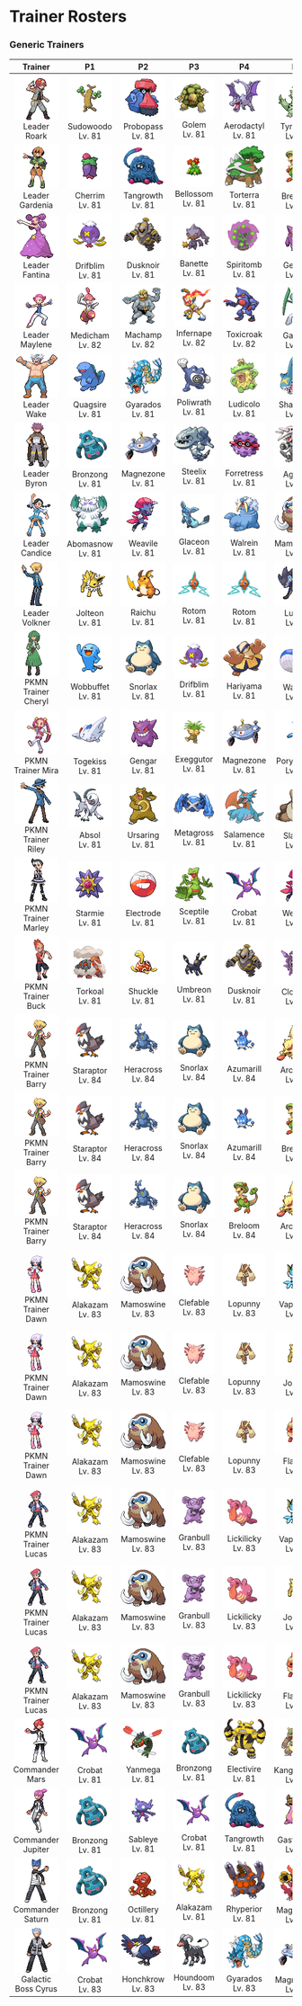 # Trainer Rosters

### Generic Trainers

| Trainer | P1 | P2 | P3 | P4 | P5 | P6 |
|:-------:|:--:|:--:|:--:|:--:|:--:|:--:|
| ![Leader Roark](../../assets/important_trainers/roark.png "Leader Roark")<br>Leader Roark | ![Sudowoodo](../../assets/sprites/sudowoodo/front.gif "Sudowoodo")<br>Sudowoodo<br>Lv. 81 | ![Probopass](../../assets/sprites/probopass/front.gif "Probopass")<br>Probopass<br>Lv. 81 | ![Golem](../../assets/sprites/golem/front.gif "Golem")<br>Golem<br>Lv. 81 | ![Aerodactyl](../../assets/sprites/aerodactyl/front.gif "Aerodactyl")<br>Aerodactyl<br>Lv. 81 | ![Tyranitar](../../assets/sprites/tyranitar/front.gif "Tyranitar")<br>Tyranitar<br>Lv. 81 | ![Rampardos](../../assets/sprites/rampardos/front.gif "Rampardos")<br>Rampardos<br>Lv. 82 |
| ![Leader Gardenia](../../assets/important_trainers/gardenia.png "Leader Gardenia")<br>Leader Gardenia | ![Cherrim](../../assets/sprites/cherrim/front.gif "Cherrim")<br>Cherrim<br>Lv. 81 | ![Tangrowth](../../assets/sprites/tangrowth/front.gif "Tangrowth")<br>Tangrowth<br>Lv. 81 | ![Bellossom](../../assets/sprites/bellossom/front.gif "Bellossom")<br>Bellossom<br>Lv. 81 | ![Torterra](../../assets/sprites/torterra/front.gif "Torterra")<br>Torterra<br>Lv. 81 | ![Breloom](../../assets/sprites/breloom/front.gif "Breloom")<br>Breloom<br>Lv. 81 | ![Roserade](../../assets/sprites/roserade/front.gif "Roserade")<br>Roserade<br>Lv. 82 |
| ![Leader Fantina](../../assets/important_trainers/fantina.png "Leader Fantina")<br>Leader Fantina | ![Drifblim](../../assets/sprites/drifblim/front.gif "Drifblim")<br>Drifblim<br>Lv. 81 | ![Dusknoir](../../assets/sprites/dusknoir/front.gif "Dusknoir")<br>Dusknoir<br>Lv. 81 | ![Banette](../../assets/sprites/banette/front.gif "Banette")<br>Banette<br>Lv. 81 | ![Spiritomb](../../assets/sprites/spiritomb/front.gif "Spiritomb")<br>Spiritomb<br>Lv. 81 | ![Gengar](../../assets/sprites/gengar/front.gif "Gengar")<br>Gengar<br>Lv. 81 | ![Mismagius](../../assets/sprites/mismagius/front.gif "Mismagius")<br>Mismagius<br>Lv. 82 |
| ![Leader Maylene](../../assets/important_trainers/maylene.png "Leader Maylene")<br>Leader Maylene | ![Medicham](../../assets/sprites/medicham/front.gif "Medicham")<br>Medicham<br>Lv. 82 | ![Machamp](../../assets/sprites/machamp/front.gif "Machamp")<br>Machamp<br>Lv. 82 | ![Infernape](../../assets/sprites/infernape/front.gif "Infernape")<br>Infernape<br>Lv. 82 | ![Toxicroak](../../assets/sprites/toxicroak/front.gif "Toxicroak")<br>Toxicroak<br>Lv. 82 | ![Gallade](../../assets/sprites/gallade/front.gif "Gallade")<br>Gallade<br>Lv. 82 | ![Lucario](../../assets/sprites/lucario/front.gif "Lucario")<br>Lucario<br>Lv. 83 |
| ![Leader Wake](../../assets/important_trainers/wake.png "Leader Wake")<br>Leader Wake | ![Quagsire](../../assets/sprites/quagsire/front.gif "Quagsire")<br>Quagsire<br>Lv. 81 | ![Gyarados](../../assets/sprites/gyarados/front.gif "Gyarados")<br>Gyarados<br>Lv. 81 | ![Poliwrath](../../assets/sprites/poliwrath/front.gif "Poliwrath")<br>Poliwrath<br>Lv. 81 | ![Ludicolo](../../assets/sprites/ludicolo/front.gif "Ludicolo")<br>Ludicolo<br>Lv. 81 | ![Sharpedo](../../assets/sprites/sharpedo/front.gif "Sharpedo")<br>Sharpedo<br>Lv. 81 | ![Floatzel](../../assets/sprites/floatzel/front.gif "Floatzel")<br>Floatzel<br>Lv. 82 |
| ![Leader Byron](../../assets/important_trainers/byron.png "Leader Byron")<br>Leader Byron | ![Bronzong](../../assets/sprites/bronzong/front.gif "Bronzong")<br>Bronzong<br>Lv. 81 | ![Magnezone](../../assets/sprites/magnezone/front.gif "Magnezone")<br>Magnezone<br>Lv. 81 | ![Steelix](../../assets/sprites/steelix/front.gif "Steelix")<br>Steelix<br>Lv. 81 | ![Forretress](../../assets/sprites/forretress/front.gif "Forretress")<br>Forretress<br>Lv. 81 | ![Aggron](../../assets/sprites/aggron/front.gif "Aggron")<br>Aggron<br>Lv. 81 | ![Bastiodon](../../assets/sprites/bastiodon/front.gif "Bastiodon")<br>Bastiodon<br>Lv. 82 |
| ![Leader Candice](../../assets/important_trainers/candice.png "Leader Candice")<br>Leader Candice | ![Abomasnow](../../assets/sprites/abomasnow/front.gif "Abomasnow")<br>Abomasnow<br>Lv. 81 | ![Weavile](../../assets/sprites/weavile/front.gif "Weavile")<br>Weavile<br>Lv. 81 | ![Glaceon](../../assets/sprites/glaceon/front.gif "Glaceon")<br>Glaceon<br>Lv. 81 | ![Walrein](../../assets/sprites/walrein/front.gif "Walrein")<br>Walrein<br>Lv. 81 | ![Mamoswine](../../assets/sprites/mamoswine/front.gif "Mamoswine")<br>Mamoswine<br>Lv. 81 | ![Froslass](../../assets/sprites/froslass/front.gif "Froslass")<br>Froslass<br>Lv. 82 |
| ![Leader Volkner](../../assets/important_trainers/volkner.png "Leader Volkner")<br>Leader Volkner | ![Jolteon](../../assets/sprites/jolteon/front.gif "Jolteon")<br>Jolteon<br>Lv. 81 | ![Raichu](../../assets/sprites/raichu/front.gif "Raichu")<br>Raichu<br>Lv. 81 | ![Rotom](../../assets/sprites/rotom/front.gif "Rotom")<br>Rotom<br>Lv. 81 | ![Rotom](../../assets/sprites/rotom/front.gif "Rotom")<br>Rotom<br>Lv. 81 | ![Luxray](../../assets/sprites/luxray/front.gif "Luxray")<br>Luxray<br>Lv. 81 | ![Electivire](../../assets/sprites/electivire/front.gif "Electivire")<br>Electivire<br>Lv. 82 |
| ![PKMN Trainer Cheryl](../../assets/important_trainers/cheryl.png "PKMN Trainer Cheryl")<br>PKMN Trainer Cheryl | ![Wobbuffet](../../assets/sprites/wobbuffet/front.gif "Wobbuffet")<br>Wobbuffet<br>Lv. 81 | ![Snorlax](../../assets/sprites/snorlax/front.gif "Snorlax")<br>Snorlax<br>Lv. 81 | ![Drifblim](../../assets/sprites/drifblim/front.gif "Drifblim")<br>Drifblim<br>Lv. 81 | ![Hariyama](../../assets/sprites/hariyama/front.gif "Hariyama")<br>Hariyama<br>Lv. 81 | ![Wailord](../../assets/sprites/wailord/front.gif "Wailord")<br>Wailord<br>Lv. 81 | ![Blissey](../../assets/sprites/blissey/front.gif "Blissey")<br>Blissey<br>Lv. 82 |
| ![PKMN Trainer Mira](../../assets/important_trainers/mira.png "PKMN Trainer Mira")<br>PKMN Trainer Mira | ![Togekiss](../../assets/sprites/togekiss/front.gif "Togekiss")<br>Togekiss<br>Lv. 81 | ![Gengar](../../assets/sprites/gengar/front.gif "Gengar")<br>Gengar<br>Lv. 81 | ![Exeggutor](../../assets/sprites/exeggutor/front.gif "Exeggutor")<br>Exeggutor<br>Lv. 81 | ![Magnezone](../../assets/sprites/magnezone/front.gif "Magnezone")<br>Magnezone<br>Lv. 81 | ![Porygon-Z](../../assets/sprites/porygon-z/front.gif "Porygon-Z")<br>Porygon-Z<br>Lv. 81 | ![Alakazam](../../assets/sprites/alakazam/front.gif "Alakazam")<br>Alakazam<br>Lv. 82 |
| ![PKMN Trainer Riley](../../assets/important_trainers/riley.png "PKMN Trainer Riley")<br>PKMN Trainer Riley | ![Absol](../../assets/sprites/absol/front.gif "Absol")<br>Absol<br>Lv. 81 | ![Ursaring](../../assets/sprites/ursaring/front.gif "Ursaring")<br>Ursaring<br>Lv. 81 | ![Metagross](../../assets/sprites/metagross/front.gif "Metagross")<br>Metagross<br>Lv. 81 | ![Salamence](../../assets/sprites/salamence/front.gif "Salamence")<br>Salamence<br>Lv. 81 | ![Slaking](../../assets/sprites/slaking/front.gif "Slaking")<br>Slaking<br>Lv. 81 | ![Lucario](../../assets/sprites/lucario/front.gif "Lucario")<br>Lucario<br>Lv. 82 |
| ![PKMN Trainer Marley](../../assets/important_trainers/marley.png "PKMN Trainer Marley")<br>PKMN Trainer Marley | ![Starmie](../../assets/sprites/starmie/front.gif "Starmie")<br>Starmie<br>Lv. 81 | ![Electrode](../../assets/sprites/electrode/front.gif "Electrode")<br>Electrode<br>Lv. 81 | ![Sceptile](../../assets/sprites/sceptile/front.gif "Sceptile")<br>Sceptile<br>Lv. 81 | ![Crobat](../../assets/sprites/crobat/front.gif "Crobat")<br>Crobat<br>Lv. 81 | ![Weavile](../../assets/sprites/weavile/front.gif "Weavile")<br>Weavile<br>Lv. 81 | ![Arcanine](../../assets/sprites/arcanine/front.gif "Arcanine")<br>Arcanine<br>Lv. 82 |
| ![PKMN Trainer Buck](../../assets/important_trainers/buck.png "PKMN Trainer Buck")<br>PKMN Trainer Buck | ![Torkoal](../../assets/sprites/torkoal/front.gif "Torkoal")<br>Torkoal<br>Lv. 81 | ![Shuckle](../../assets/sprites/shuckle/front.gif "Shuckle")<br>Shuckle<br>Lv. 81 | ![Umbreon](../../assets/sprites/umbreon/front.gif "Umbreon")<br>Umbreon<br>Lv. 81 | ![Dusknoir](../../assets/sprites/dusknoir/front.gif "Dusknoir")<br>Dusknoir<br>Lv. 81 | ![Cloyster](../../assets/sprites/cloyster/front.gif "Cloyster")<br>Cloyster<br>Lv. 81 | ![Claydol](../../assets/sprites/claydol/front.gif "Claydol")<br>Claydol<br>Lv. 82 |
| ![PKMN Trainer Barry](../../assets/important_trainers/barry.png "PKMN Trainer Barry")<br>PKMN Trainer Barry | ![Staraptor](../../assets/sprites/staraptor/front.gif "Staraptor")<br>Staraptor<br>Lv. 84 | ![Heracross](../../assets/sprites/heracross/front.gif "Heracross")<br>Heracross<br>Lv. 84 | ![Snorlax](../../assets/sprites/snorlax/front.gif "Snorlax")<br>Snorlax<br>Lv. 84 | ![Azumarill](../../assets/sprites/azumarill/front.gif "Azumarill")<br>Azumarill<br>Lv. 84 | ![Arcanine](../../assets/sprites/arcanine/front.gif "Arcanine")<br>Arcanine<br>Lv. 84 | ![Torterra](../../assets/sprites/torterra/front.gif "Torterra")<br>Torterra<br>Lv. 85 |
| ![PKMN Trainer Barry](../../assets/important_trainers/barry.png "PKMN Trainer Barry")<br>PKMN Trainer Barry | ![Staraptor](../../assets/sprites/staraptor/front.gif "Staraptor")<br>Staraptor<br>Lv. 84 | ![Heracross](../../assets/sprites/heracross/front.gif "Heracross")<br>Heracross<br>Lv. 84 | ![Snorlax](../../assets/sprites/snorlax/front.gif "Snorlax")<br>Snorlax<br>Lv. 84 | ![Azumarill](../../assets/sprites/azumarill/front.gif "Azumarill")<br>Azumarill<br>Lv. 84 | ![Breloom](../../assets/sprites/breloom/front.gif "Breloom")<br>Breloom<br>Lv. 84 | ![Infernape](../../assets/sprites/infernape/front.gif "Infernape")<br>Infernape<br>Lv. 85 |
| ![PKMN Trainer Barry](../../assets/important_trainers/barry.png "PKMN Trainer Barry")<br>PKMN Trainer Barry | ![Staraptor](../../assets/sprites/staraptor/front.gif "Staraptor")<br>Staraptor<br>Lv. 84 | ![Heracross](../../assets/sprites/heracross/front.gif "Heracross")<br>Heracross<br>Lv. 84 | ![Snorlax](../../assets/sprites/snorlax/front.gif "Snorlax")<br>Snorlax<br>Lv. 84 | ![Breloom](../../assets/sprites/breloom/front.gif "Breloom")<br>Breloom<br>Lv. 84 | ![Arcanine](../../assets/sprites/arcanine/front.gif "Arcanine")<br>Arcanine<br>Lv. 84 | ![Empoleon](../../assets/sprites/empoleon/front.gif "Empoleon")<br>Empoleon<br>Lv. 85 |
| ![PKMN Trainer Dawn](../../assets/important_trainers/dawn.png "PKMN Trainer Dawn")<br>PKMN Trainer Dawn | ![Alakazam](../../assets/sprites/alakazam/front.gif "Alakazam")<br>Alakazam<br>Lv. 83 | ![Mamoswine](../../assets/sprites/mamoswine/front.gif "Mamoswine")<br>Mamoswine<br>Lv. 83 | ![Clefable](../../assets/sprites/clefable/front.gif "Clefable")<br>Clefable<br>Lv. 83 | ![Lopunny](../../assets/sprites/lopunny/front.gif "Lopunny")<br>Lopunny<br>Lv. 83 | ![Vaporeon](../../assets/sprites/vaporeon/front.gif "Vaporeon")<br>Vaporeon<br>Lv. 83 | ![Torterra](../../assets/sprites/torterra/front.gif "Torterra")<br>Torterra<br>Lv. 84 |
| ![PKMN Trainer Dawn](../../assets/important_trainers/dawn.png "PKMN Trainer Dawn")<br>PKMN Trainer Dawn | ![Alakazam](../../assets/sprites/alakazam/front.gif "Alakazam")<br>Alakazam<br>Lv. 83 | ![Mamoswine](../../assets/sprites/mamoswine/front.gif "Mamoswine")<br>Mamoswine<br>Lv. 83 | ![Clefable](../../assets/sprites/clefable/front.gif "Clefable")<br>Clefable<br>Lv. 83 | ![Lopunny](../../assets/sprites/lopunny/front.gif "Lopunny")<br>Lopunny<br>Lv. 83 | ![Jolteon](../../assets/sprites/jolteon/front.gif "Jolteon")<br>Jolteon<br>Lv. 83 | ![Infernape](../../assets/sprites/infernape/front.gif "Infernape")<br>Infernape<br>Lv. 84 |
| ![PKMN Trainer Dawn](../../assets/important_trainers/dawn.png "PKMN Trainer Dawn")<br>PKMN Trainer Dawn | ![Alakazam](../../assets/sprites/alakazam/front.gif "Alakazam")<br>Alakazam<br>Lv. 83 | ![Mamoswine](../../assets/sprites/mamoswine/front.gif "Mamoswine")<br>Mamoswine<br>Lv. 83 | ![Clefable](../../assets/sprites/clefable/front.gif "Clefable")<br>Clefable<br>Lv. 83 | ![Lopunny](../../assets/sprites/lopunny/front.gif "Lopunny")<br>Lopunny<br>Lv. 83 | ![Flareon](../../assets/sprites/flareon/front.gif "Flareon")<br>Flareon<br>Lv. 83 | ![Empoleon](../../assets/sprites/empoleon/front.gif "Empoleon")<br>Empoleon<br>Lv. 84 |
| ![PKMN Trainer Lucas](../../assets/important_trainers/lucas.png "PKMN Trainer Lucas")<br>PKMN Trainer Lucas | ![Alakazam](../../assets/sprites/alakazam/front.gif "Alakazam")<br>Alakazam<br>Lv. 83 | ![Mamoswine](../../assets/sprites/mamoswine/front.gif "Mamoswine")<br>Mamoswine<br>Lv. 83 | ![Granbull](../../assets/sprites/granbull/front.gif "Granbull")<br>Granbull<br>Lv. 83 | ![Lickilicky](../../assets/sprites/lickilicky/front.gif "Lickilicky")<br>Lickilicky<br>Lv. 83 | ![Vaporeon](../../assets/sprites/vaporeon/front.gif "Vaporeon")<br>Vaporeon<br>Lv. 83 | ![Torterra](../../assets/sprites/torterra/front.gif "Torterra")<br>Torterra<br>Lv. 84 |
| ![PKMN Trainer Lucas](../../assets/important_trainers/lucas.png "PKMN Trainer Lucas")<br>PKMN Trainer Lucas | ![Alakazam](../../assets/sprites/alakazam/front.gif "Alakazam")<br>Alakazam<br>Lv. 83 | ![Mamoswine](../../assets/sprites/mamoswine/front.gif "Mamoswine")<br>Mamoswine<br>Lv. 83 | ![Granbull](../../assets/sprites/granbull/front.gif "Granbull")<br>Granbull<br>Lv. 83 | ![Lickilicky](../../assets/sprites/lickilicky/front.gif "Lickilicky")<br>Lickilicky<br>Lv. 83 | ![Jolteon](../../assets/sprites/jolteon/front.gif "Jolteon")<br>Jolteon<br>Lv. 83 | ![Infernape](../../assets/sprites/infernape/front.gif "Infernape")<br>Infernape<br>Lv. 84 |
| ![PKMN Trainer Lucas](../../assets/important_trainers/lucas.png "PKMN Trainer Lucas")<br>PKMN Trainer Lucas | ![Alakazam](../../assets/sprites/alakazam/front.gif "Alakazam")<br>Alakazam<br>Lv. 83 | ![Mamoswine](../../assets/sprites/mamoswine/front.gif "Mamoswine")<br>Mamoswine<br>Lv. 83 | ![Granbull](../../assets/sprites/granbull/front.gif "Granbull")<br>Granbull<br>Lv. 83 | ![Lickilicky](../../assets/sprites/lickilicky/front.gif "Lickilicky")<br>Lickilicky<br>Lv. 83 | ![Flareon](../../assets/sprites/flareon/front.gif "Flareon")<br>Flareon<br>Lv. 83 | ![Empoleon](../../assets/sprites/empoleon/front.gif "Empoleon")<br>Empoleon<br>Lv. 84 |
| ![Commander Mars](../../assets/important_trainers/mars.png "Commander Mars")<br>Commander Mars | ![Crobat](../../assets/sprites/crobat/front.gif "Crobat")<br>Crobat<br>Lv. 81 | ![Yanmega](../../assets/sprites/yanmega/front.gif "Yanmega")<br>Yanmega<br>Lv. 81 | ![Bronzong](../../assets/sprites/bronzong/front.gif "Bronzong")<br>Bronzong<br>Lv. 81 | ![Electivire](../../assets/sprites/electivire/front.gif "Electivire")<br>Electivire<br>Lv. 81 | ![Kangaskhan](../../assets/sprites/kangaskhan/front.gif "Kangaskhan")<br>Kangaskhan<br>Lv. 81 | ![Purugly](../../assets/sprites/purugly/front.gif "Purugly")<br>Purugly<br>Lv. 82 |
| ![Commander Jupiter](../../assets/important_trainers/jupiter.png "Commander Jupiter")<br>Commander Jupiter | ![Bronzong](../../assets/sprites/bronzong/front.gif "Bronzong")<br>Bronzong<br>Lv. 81 | ![Sableye](../../assets/sprites/sableye/front.gif "Sableye")<br>Sableye<br>Lv. 81 | ![Crobat](../../assets/sprites/crobat/front.gif "Crobat")<br>Crobat<br>Lv. 81 | ![Tangrowth](../../assets/sprites/tangrowth/front.gif "Tangrowth")<br>Tangrowth<br>Lv. 81 | ![Gastrodon](../../assets/sprites/gastrodon/front.gif "Gastrodon")<br>Gastrodon<br>Lv. 81 | ![Skuntank](../../assets/sprites/skuntank/front.gif "Skuntank")<br>Skuntank<br>Lv. 82 |
| ![Commander Saturn](../../assets/important_trainers/saturn.png "Commander Saturn")<br>Commander Saturn | ![Bronzong](../../assets/sprites/bronzong/front.gif "Bronzong")<br>Bronzong<br>Lv. 81 | ![Octillery](../../assets/sprites/octillery/front.gif "Octillery")<br>Octillery<br>Lv. 81 | ![Alakazam](../../assets/sprites/alakazam/front.gif "Alakazam")<br>Alakazam<br>Lv. 81 | ![Rhyperior](../../assets/sprites/rhyperior/front.gif "Rhyperior")<br>Rhyperior<br>Lv. 81 | ![Magmortar](../../assets/sprites/magmortar/front.gif "Magmortar")<br>Magmortar<br>Lv. 81 | ![Toxicroak](../../assets/sprites/toxicroak/front.gif "Toxicroak")<br>Toxicroak<br>Lv. 82 |
| ![Galactic Boss Cyrus](../../assets/important_trainers/cyrus.png "Galactic Boss Cyrus")<br>Galactic Boss Cyrus | ![Crobat](../../assets/sprites/crobat/front.gif "Crobat")<br>Crobat<br>Lv. 83 | ![Honchkrow](../../assets/sprites/honchkrow/front.gif "Honchkrow")<br>Honchkrow<br>Lv. 83 | ![Houndoom](../../assets/sprites/houndoom/front.gif "Houndoom")<br>Houndoom<br>Lv. 83 | ![Gyarados](../../assets/sprites/gyarados/front.gif "Gyarados")<br>Gyarados<br>Lv. 83 | ![Magnezone](../../assets/sprites/magnezone/front.gif "Magnezone")<br>Magnezone<br>Lv. 83 | ![Weavile](../../assets/sprites/weavile/front.gif "Weavile")<br>Weavile<br>Lv. 84 |


